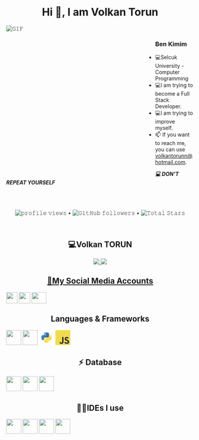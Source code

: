 <h1 align="center">Hi 👋, I am Volkan Torun </h1>
 <a target="_blank"><img align="left" height="400" width="400" alt="𝙶𝙸𝙵" src="https://cdn3.iconfinder.com/data/icons/software-development-flat-colorful/2048/5438_-_Software_Developer-512.png"></a>
<br/>

### Ben Kimim
- :computer:Selcuk University - Computer Programming
- :computer:I am trying to become a Full Stack Developer. 
- :computer:I am trying to improve myself.
- 📫 If you want to reach me, you can use volkantorunn@hotmail.com.

***:computer:	DON'T REPEAT YOURSELF***
<br>
<br>
<br>
<br>
<p align="center">
  <img src= "https://gpvc.arturio.dev/vtorun" alt="𝚙𝚛𝚘𝚏𝚒𝚕𝚎 𝚟𝚒𝚎𝚠𝚜"> •  
  <img alt="𝙶𝚒𝚝𝙷𝚞𝚋 𝚏𝚘𝚕𝚕𝚘𝚠𝚎𝚛𝚜" src="https://img.shields.io/github/followers/vtorun?label=Followers&style=social"> •   
  <img src="https://img.shields.io/github/stars/vtorun?label=Stars" alt="𝚃𝚘𝚝𝚊𝚕 𝚂𝚝𝚊𝚛𝚜">
</p>
<br>
<h2 align="center"> 💻Volkan TORUN</h2>
<p align="center">
<a href="https://github.com/vtorun">
<img height="150em" src="https://github-readme-stats.vercel.app/api?username=vtorun&show_icons=true&theme=react&include_all_commits=true&count_private=true"/> 
<img height="160em" src="https://github-readme-stats.vercel.app/api/top-langs/?username=vtorun&layout=compact&langs_count=16&theme=react"/>
 </div>
</p>

 <h2 align="center">🤝My Social Media Accounts </h2>
<p align="left">
<a href="https://www.linkedin.com/in/volkantorun/" target="blank"><img align="center" src="https://upload.wikimedia.org/wikipedia/commons/c/ca/LinkedIn_logo_initials.png" height="30" width="30" /></a>
<a href="https://instagram.com/trnvolkan" target="blank"><img align="center" src="https://upload.wikimedia.org/wikipedia/commons/thumb/e/e7/Instagram_logo_2016.svg/1200px-Instagram_logo_2016.svg.png"  height="30" width="30" /></a>
<a href="https://medium.com/@volkan.torun" target="blank"><img align="center" src="https://upload.wikimedia.org/wikipedia/commons/b/b9/2023_Facebook_icon.svg" height="30" width="40" />
</a>
</p>

<h2 align="center">Languages & Frameworks</h2>

<p align="center">
  
<code><img height="40" width="40" src="https://cdn.icon-icons.com/icons2/2415/PNG/512/csharp_original_logo_icon_146578.png"></code>
<code><img height="40" width="40" src="https://cdn.iconscout.com/icon/free/png-256/java-60-1174953.png"></code>
<code><img height="40" width="40" src="https://raw.githubusercontent.com/github/explore/80688e429a7d4ef2fca1e82350fe8e3517d3494d/topics/python/python.png"></code>
<code><img height="40" width="40" src="https://raw.githubusercontent.com/github/explore/80688e429a7d4ef2fca1e82350fe8e3517d3494d/topics/javascript/javascript.png"></code>

</p>

<h2 align="center">⚡ Database</h2>

<p align="center">
  
<code><img height="40" width="40" src="https://upload.wikimedia.org/wikipedia/commons/thumb/2/29/Postgresql_elephant.svg/1200px-Postgresql_elephant.svg.png"></code>
<code><img height="40" width="40" src="https://img.icons8.com/color/480/microsoft-sql-server.png"></code>
<code><img height="40" width="40" src="https://upload.wikimedia.org/wikipedia/commons/f/f8/Microsoft_Access_2013-2019_logo.svg"></code>

</p>

<h2 align="center">👩‍💻IDEs I use</h2>

<p align="center">
  
<code><img height="40" width="40" src="https://static.wikia.nocookie.net/logopedia/images/e/e4/Visual_Studio_2013_Logo.svg/revision/latest/scale-to-width-down/250?cb=20191221122625"></code>
<code><img height="40" width="40" src="https://img.utdstc.com/icon/ebd/c75/ebdc759e8c0dd0f603ea13620f6f2ff5221bc73ac9a823e9356ca7e09b90488a:200"></code>
<code><img height="40" width="40" src="https://brandslogos.com/wp-content/uploads/images/eclipse-logo-vector.svg"></code>
<code><img height="40" width="40" src="https://upload.wikimedia.org/wikipedia/commons/f/f4/IntelliJ_IDEA_Edu_Icon.svg"></code>
   

</p>



   

